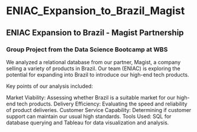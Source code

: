 # ENIAC_Expansion_to_Brazil_Magist

## ENIAC Expansion to Brazil - Magist Partnership
### Group Project from the Data Science Bootcamp at WBS

We analyzed a relational database from our partner, Magist, a company selling a variety of products in Brazil. Our team (ENIAC) is exploring the potential for expanding into Brazil to introduce our high-end tech products.

Key points of our analysis included:

Market Viability: Assessing whether Brazil is a suitable market for our high-end tech products.
Delivery Efficiency: Evaluating the speed and reliability of product deliveries.
Customer Service Capability: Determining if customer support can maintain our usual high standards.
Tools Used: SQL for database querying and Tableau for data visualization and analysis.
